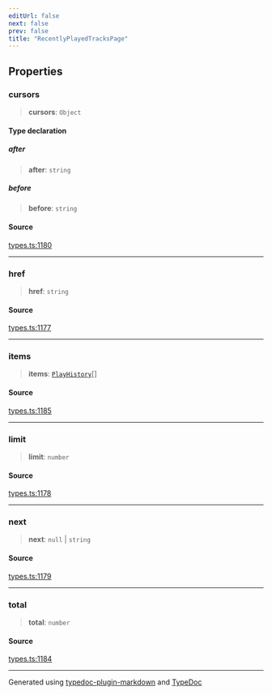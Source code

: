 ```yaml
---
editUrl: false
next: false
prev: false
title: "RecentlyPlayedTracksPage"
---
```


## Properties

### cursors

> **cursors**: `Object`

#### Type declaration

##### after

> **after**: `string`

##### before

> **before**: `string`

#### Source

[types.ts:1180](https://github.com/fostertheweb/spotify-web-sdk/blob/eb6b780/src/types.ts#L1180)

***

### href

> **href**: `string`

#### Source

[types.ts:1177](https://github.com/fostertheweb/spotify-web-sdk/blob/eb6b780/src/types.ts#L1177)

***

### items

> **items**: [`PlayHistory`](/api/interfaces/playhistory/)[]

#### Source

[types.ts:1185](https://github.com/fostertheweb/spotify-web-sdk/blob/eb6b780/src/types.ts#L1185)

***

### limit

> **limit**: `number`

#### Source

[types.ts:1178](https://github.com/fostertheweb/spotify-web-sdk/blob/eb6b780/src/types.ts#L1178)

***

### next

> **next**: `null` \| `string`

#### Source

[types.ts:1179](https://github.com/fostertheweb/spotify-web-sdk/blob/eb6b780/src/types.ts#L1179)

***

### total

> **total**: `number`

#### Source

[types.ts:1184](https://github.com/fostertheweb/spotify-web-sdk/blob/eb6b780/src/types.ts#L1184)

***

Generated using [typedoc-plugin-markdown](https://www.npmjs.com/package/typedoc-plugin-markdown) and [TypeDoc](https://typedoc.org/)
